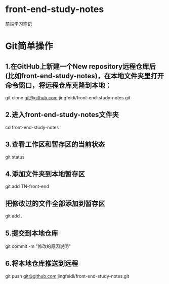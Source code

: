 # front-end-study-notes
前端学习笔记

# Git简单操作
 ## 1.在GitHub上新建一个New repository远程仓库后(比如front-end-study-notes)，在本地文件夹里打开命令窗口，将远程仓库克隆到本地：<br>
 git clone git@github.com:jingfeidi/front-end-study-notes.git

 ## 2.进入front-end-study-notes文件夹<br>
 cd front-end-study-notes 

 ## 3.查看工作区和暂存区的当前状态<br>
 git status

 ## 4.添加文件夹到本地暂存区<br>
 git add TN-front-end 

 ## 把修改过的文件全部添加到暂存区<br>
 git add .

 ## 5.提交到本地仓库<br>
 git commit -m "修改的原因说明"  

 ## 6.将本地仓库推送到远程<br>
 git push git@github.com:jingfeidi/front-end-study-notes.git
